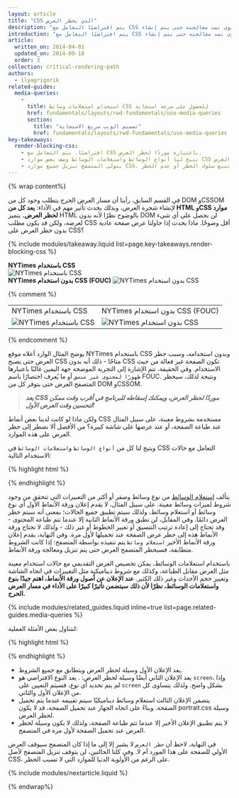 ```yaml
---
layout: article
title: "CSS الذي يحظر العرض"
description: "يتم افتراضيًا التعامل مع CSS باعتباره موردًا لحظر العرض، أي أن المتصفح سيمنع عرض أي محتوى تمت معالجته حتى يتم إنشاء CSSOM. تأكد من أن CSS ليِّن، واعرضه في أسرع وقت ممكن، واستخدم أنواع الوسائط والاستعلامات لإلغاء حظر العرض."
introduction: "يتم افتراضيًا التعامل مع CSS باعتباره موردًا لحظر العرض، أي أن المتصفح سيمنع عرض أي محتوى تمت معالجته حتى يتم إنشاء CSSOM. تأكد من أن CSS ليِّن، واعرضه في أسرع وقت ممكن، واستخدم أنواع الوسائط والاستعلامات لإلغاء حظر العرض."
article:
  written_on: 2014-04-01
  updated_on: 2014-09-18
  order: 3
collection: critical-rendering-path
authors:
  - ilyagrigorik
related-guides:
  media-queries:
    -
      title: استخدام استعلامات وسائط CSS للحصول على سرعة استجابة
      href: fundamentals/layouts/rwd-fundamentals/use-media-queries
      section:
        title: "تصميم الويب سريع الاستجابة"
        href: fundamentals/layouts/rwd-fundamentals/use-media-queries
key-takeaways:
  render-blocking-css:
    - افتراضيًا، يتم التعامل مع CSS باعتباره موردًا لحظر العرض.
    - تتيح لنا أنواع الوسائط واستعلامات الوسائط وصف بعض موارد CSS باعتبارها لا تحظر العرض.
    - يتولى المتصفح تنزيل جميع موارد CSS، سواء أكانت تتبع سلوك الحظر أو عدم الحظر.
---
```

{% wrap content%}

<style>
  img, video, object {
    max-width: 100%;
  }

  img.center {
    display: block;
    margin-left: auto;
    margin-right: auto;
  }
</style>


في القسم السابق، رأينا أن مسار العرض الحرج يتطلب وجود كل من DOM وCSSOM لإنشاء شجرة العرض، وبذلك يحدث تأثير مهم في الأداء: **يعد كل من HTML وCSS موارد لحظر العرض.** يتميز HTML بالوضوح نظرًا لأنه بدون DOM لن نحصل على أي شيء لعرضه، ولكن قد يكون مطلب CSS أقل وضوحًا. ماذا يحدث إذا حاولنا عرض صفحة عادية بدون حظر العرض على CSS؟

{% include modules/takeaway.liquid list=page.key-takeaways.render-blocking-css %}

<div class="clear">
  <div class="g--half">
    <b>NYTimes باستخدام CSS</b>
    <img class="center" src="images/nytimes-css-device.png" alt="NYTimes باستخدام CSS">

  </div>

  <div class="g--half g--last">
    <b>NYTimes بدون استخدام CSS (FOUC)</b>
    <img src="images/nytimes-nocss-device.png" alt="NYTimes بدون استخدام CSS">

  </div>
</div>

{% comment %}
<table>
<tr>
<td>NYTimes باستخدام CSS</td>
<td>NYTimes بدون استخدام CSS (FOUC)</td>
</tr>
<tr>
<td><img src="images/nytimes-css-device.png" alt="NYTimes باستخدام CSS" class="center"></td>
<td><img src="images/nytimes-nocss-device.png" alt="NYTimes بدون استخدام CSS" class="center"></td>
</tr>
</table>
{% endcomment %}

يوضح المثال الوارد أعلاه موقع NYTimes باستخدام CSS وبدون استخدامه، وسبب حظر العرض حتى يصبح CSS متاحًا - ذلك أنه بدون CSS تكون الصفحة غير فعالة من حيث الاستخدام. وفي الحقيقة، تتم الإشارة إلى التجربة الموضحة جهة اليمين غالبًا باعتبارها `ظهورًا لمحتوى غير منسق` أو ما يُعرف اختصارًا باسم FOUC. ونتيجة لذلك، سيحظر المتصفح العرض حتى يتوفر كل من DOM وCSSOM.

> **_يعد CSS موردًا لحظر العرض، ويمكنك إسقاطه للبرنامج في أقرب وقت ممكن لتحسين وقت العرض الأول!_**

ولكن ماذا لو كانت لدينا بعض أنماط CSS مستخدمة بشروط معينة، على سبيل المثال عند طباعة الصفحة، أو عند عرضها على شاشة كبيرة؟ من الأفضل ألا نضطر إلى حظر العرض على هذه الموارد.

ويتيح لنا كل من `أنواع الوسائط` و`استعلامات الوسائط` في CSS التعامل مع حالات الاستخدام التالية:

{% highlight html %}
<link href="style.css" rel="stylesheet">
<link href="print.css" rel="stylesheet" media="print">
<link href="other.css" rel="stylesheet" media="(min-width: 40em)">
{% endhighlight %}

يتألف [استعلام الوسائط]({{site.fundamentals}}/layouts/rwd-fundamentals/use-media-queries.html) من نوع وسائط وصفر أو أكثر من التعبيرات التي تتحقق من وجود شروط لميزات وسائط معينة. على سبيل المثال، لا يقدم إعلان ورقة الأنماط الأول أي نوع وسائط أو استعلام وسائط، ولذلك سيتم تطبيق جميع الحالات؛ بمعنى أنه سيتم حظر العرض دائمًا. وفي المقابل، لن تطبق ورقة الأنماط الثانية إلا عندما تتم طباعة المحتوى - وقد تحتاج إلى إعادة ترتيب التنسيق أو تغيير الخطوط أو غير ذلك - ولذلك لا تحتاج ورقة الأنماط هذه إلى حظر عرض الصفحة عند تحميلها لأول مرة. وفي النهاية، يقدم إعلان ورقة الأنماط الأخير `استعلام وسائط` يتم تنفيذه بواسطة المتصفح: إذا كانت الشروط متطابقة، فسيحظر المتصفح العرض حتى يتم تنزيل ومعالجة ورقة الأنماط.

باستخدام استعلامات الوسائط، يمكن تخصيص العرض التقديمي مع حالات استخدام معينة مثل العرض مقابل الطباعة، وكذلك مع شروط ديناميكية مثل التغييرات في اتجاه الشاشة وتغيير حجم الأحداث وغير ذلك الكثير. **عند الإعلان عن أصول ورقة الأنماط، اهتم جيدًا بنوع واستعلامات الوسائط، نظرًا لأن ذلك سيتضمن تأثيرًا كبيرًا على الأداء في مسار العرض الحرج.**

{% include modules/related_guides.liquid inline=true list=page.related-guides.media-queries %}

لنتناول بعض الأمثلة العملية:

{% highlight html %}
<link href="style.css"    rel="stylesheet">
<link href="style.css"    rel="stylesheet" media="screen">
<link href="portrait.css" rel="stylesheet" media="orientation:portrait">
<link href="print.css"    rel="stylesheet" media="print">
{% endhighlight %}

* يعد الإعلان الأول وسيلة لحظر العرض ويتطابق مع جميع الشروط.
* يعد الإعلان الثاني أيضًا وسيلة لحظر العرض: . يعد النوع الافتراضي هو `screen`، وإذا لم يتم تحديد أي نوع، فسيتم التعيين على `screen` بشكل واضح. ولذلك يتساوى كل من الإعلان الأول والثاني.
* يتضمن الإعلان الثالث استعلام وسائط ديناميكيًا سيتم تقييمه عندما يتم تحميل الصفحة. وبناءً على اتجاه الجهاز عند تحميل الصفحة، قد لا يكون portrait.css وسيلة لحظر العرض.
* لا يتم تطبيق الإعلان الأخير إلا عندما تتم طباعة الصفحة، ولذلك لا يكون وسيلة لحظر العرض عند تحميل الصفحة لأول مرة في المتصفح.

في النهاية، لاحظ أن `حظر العرض` لا يشير إلا إلى ما إذا كان المتصفح سيوقف العرض الأولي للصفحة على هذا المورد أم لا. وفي كلتا الحالتين، لن يتوقف تنزيل المتصفح لأصل CSS، على الرغم من الأولوية الدنيا للموارد التي لا تسبب الحظر.

{% include modules/nextarticle.liquid %}

{% endwrap%}

